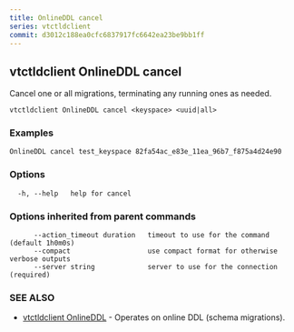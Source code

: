 ```yaml
---
title: OnlineDDL cancel
series: vtctldclient
commit: d3012c188ea0cfc6837917fc6642ea23be9bb1ff
---
```

## vtctldclient OnlineDDL cancel

Cancel one or all migrations, terminating any running ones as needed.

```
vtctldclient OnlineDDL cancel <keyspace> <uuid|all>
```

### Examples

```
OnlineDDL cancel test_keyspace 82fa54ac_e83e_11ea_96b7_f875a4d24e90
```

### Options

```
  -h, --help   help for cancel
```

### Options inherited from parent commands

```
      --action_timeout duration   timeout to use for the command (default 1h0m0s)
      --compact                   use compact format for otherwise verbose outputs
      --server string             server to use for the connection (required)
```

### SEE ALSO

* [vtctldclient OnlineDDL](./vtctldclient_onlineddl/)	 - Operates on online DDL (schema migrations).

